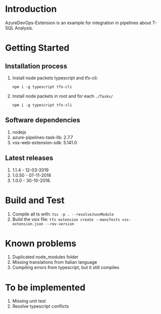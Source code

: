 # Introduction 
AzureDevOps-Extension is an example for integration in pipelines about T-SQL Analysis.

# Getting Started
##	Installation process

1. Install node packets typescript and tfx-cli:

    ```npm i -g typescript tfx-cli```

2. Install node packets in root and for each ```./Tasks/```

    ```npm i -g typescript tfx-cli```

##	Software dependencies

1. nodejs
2. azure-pipelines-task-lib: 2.7.7
3. vss-web-extension-sdk: 5.141.0

##  Latest releases

1. 1.1.4 - 12-03-2019
2. 1.0.50 - 07-11-2018
3. 1.0.0 - 30-10-2018.

# Build and Test

1. Compile all ts with: ```tsc -p . --resolveJsonModule```
2. Build the vsix file: ```tfx extension create --manifests vss-extension.json --rev-version```

# Known problems

1. Duplicated node_modules folder
2. Missing translations from Italian language
3. Compiling errors from typescript, but it still compiles

# To be implemented

1. Missing unit test
2. Resolve typescript conflicts
